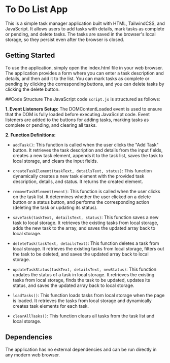 # To Do List App
This is a simple task manager application built with HTML, TailwindCSS, and JavaScript. It allows users to add tasks with details, mark tasks as complete or pending, and delete tasks. The tasks are saved in the browser's local storage, so they persist even after the browser is closed.

## Getting Started
To use the application, simply open the index.html file in your web browser. The application provides a form where you can enter a task description and details, and then add it to the list. You can mark tasks as complete or pending by clicking the corresponding buttons, and you can delete tasks by clicking the delete button.

##Code Structure
The JavaScript code `script.js` is structured as follows:

**1. Event Listeners Setup:** The DOMContentLoaded event is used to ensure that the DOM is fully loaded before executing JavaScript code. Event listeners are added to the buttons for adding tasks, marking tasks as complete or pending, and clearing all tasks.

**2. Function Definitions:**

- `addTask()`: This function is called when the user clicks the "Add Task" button. It retrieves the task description and details from the input fields, creates a new task element, appends it to the task list, saves the task to local storage, and clears the input fields.

- `createTaskElement(taskText, detailsText, status)`: This function dynamically creates a new task element with the provided task description, details, and status. It returns the created element.

- `removeTaskElement(event)`: This function is called when the user clicks on the task list. It determines whether the user clicked on a delete button or a status button, and performs the corresponding action (deleting the task or updating its status).

- `saveTask(taskText, detailsText, status)`: This function saves a new task to local storage. It retrieves the existing tasks from local storage, adds the new task to the array, and saves the updated array back to local storage.

- `deleteTask(taskText, detailsText)`: This function deletes a task from local storage. It retrieves the existing tasks from local storage, filters out the task to be deleted, and saves the updated array back to local storage.

- `updateTaskStatus(taskText, detailsText, newStatus)`: This function updates the status of a task in local storage. It retrieves the existing tasks from local storage, finds the task to be updated, updates its status, and saves the updated array back to local storage.

- `loadTasks()`: This function loads tasks from local storage when the page is loaded. It retrieves the tasks from local storage and dynamically creates task elements for each task.

- `clearAllTasks()`: This function clears all tasks from the task list and local storage.

## Dependencies
The application has no external dependencies and can be run directly in any modern web browser.
